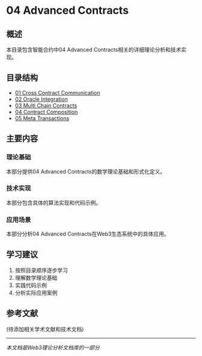 # 04 Advanced Contracts

## 概述

本目录包含智能合约中04 Advanced Contracts相关的详细理论分析和技术实现。

## 目录结构

- [01 Cross Contract Communication](01_Cross_Contract_Communication/README.md)
- [02 Oracle Integration](02_Oracle_Integration/README.md)
- [03 Multi Chain Contracts](03_Multi_Chain_Contracts/README.md)
- [04 Contract Composition](04_Contract_Composition/README.md)
- [05 Meta Transactions](05_Meta_Transactions/README.md)

## 主要内容

### 理论基础

本部分提供04 Advanced Contracts的数学理论基础和形式化定义。

### 技术实现

本部分包含具体的算法实现和代码示例。

### 应用场景

本部分分析04 Advanced Contracts在Web3生态系统中的具体应用。

## 学习建议

1. 按照目录顺序逐步学习
2. 理解数学理论基础
3. 实践代码示例
4. 分析实际应用案例

## 参考文献

(待添加相关学术文献和技术文档)

---

*本文档是Web3理论分析文档库的一部分*
